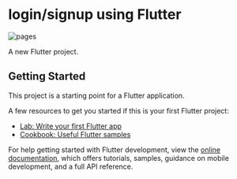 # login/signup using Flutter

![pages](https://github.com/Shahad-Alsubhi/Login-Signup_Flutter/assets/152121291/435a86e5-02a3-4216-8778-dfc5be4f6119)

A new Flutter project.

## Getting Started

This project is a starting point for a Flutter application.

A few resources to get you started if this is your first Flutter project:

- [Lab: Write your first Flutter app](https://docs.flutter.dev/get-started/codelab)
- [Cookbook: Useful Flutter samples](https://docs.flutter.dev/cookbook)

For help getting started with Flutter development, view the
[online documentation](https://docs.flutter.dev/), which offers tutorials,
samples, guidance on mobile development, and a full API reference.
